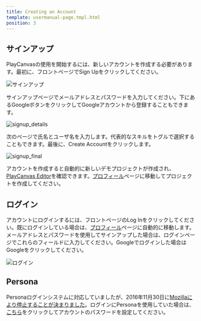 ```yaml
---
title: Creating an Account
template: usermanual-page.tmpl.html
position: 3
---
```


## サインアップ

PlayCanvasの使用を開始するには、新しいアカウントを作成する必要があります。最初に、フロントページでSign Upをクリックしてください。

![サインアップ][1]

サインアップページでメールアドレスとパスワードを入力してください。下にあるGoogleボタンをクリックしてGoogleアカウントから登録することもできます。

![signup_details][2]

次のページで氏名とユーザ名を入力します。代表的なスキルをトグルで選択することもできます。最後に、Create Accountをクリックします。

![signup_final][3]

アカウントを作成すると自動的に新しいデモプロジェクトが作成され、[PlayCanvas Editor][4]を確認できます。[プロフィール][5]ページに移動してプロジェクトを作成してください。

## ログイン

アカウントにログインするには、フロントページのLog Inをクリックしてください。既にログインしている場合は、[プロフィール][5]ページに自動的に移動します。メールアドレスとパスワードを使用してサインアップした場合は、ログインページでこれらのフィールドに入力してください。Googleでログインした場合はGoogleをクリックしてください。

![ログイン][7]

## Persona

Personaログインシステムに対応していましたが、2016年11月30日に[Mozillaにより停止することが決まりました][8]。ログインにPersonaを使用していた場合は、[こちら][6]をクリックしてアカウントのパスワードを設定してください。

[1]: /images/user-manual/creating-account/signup.png
[2]: /images/user-manual/creating-account/signup_details.png
[3]: /images/user-manual/creating-account/signup_final.png
[4]: /user-manual/designer/
[5]: /user-manual/profile/
[6]: https://login.playcanvas.com/persona_deprecated
[7]: /images/user-manual/creating-account/login.png
[8]: https://wiki.mozilla.org/Identity/Persona_Shutdown_Guidelines_for_Reliers

